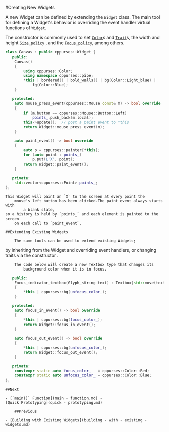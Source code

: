 #Creating New Widgets

A new Widget can be defined by extending the `Widget` class. The main tool for
defining a Widget's behavior is overriding the event handler virtual functions
of `Widget`.

The constructor is commonly used to set [`Color`](colors.md)s and
[`Trait`](traits.md)s, the width and height [`Size_policy`](size-policy.md) ,
and the [`Focus_policy`](focus-policy.md), among others.

```cpp
class Canvas : public cppurses::Widget {
   public:
    Canvas()
    {
        using cppurses::Color;
        using namespace cppurses::pipe;
        *this | bordered() | bold_walls() | bg(Color::Light_blue) |
            fg(Color::Blue);
    }

   protected:
    auto mouse_press_event(cppurses::Mouse const& m) -> bool override
    {
        if (m.button == cppurses::Mouse::Button::Left)
            points_.push_back(m.local);
        this->update();  // post a paint event to *this
        return Widget::mouse_press_event(m);
    }

    auto paint_event() -> bool override
    {
        auto p = cppurses::painter{*this};
        for (auto point : points_)
            p.put(L'X', point);
        return Widget::paint_event();
    }

   private:
    std::vector<cppurses::Point> points_;
};
```

    This Widget will paint an `X` to the screen at every point the
        mouse's left button has been clicked.The paint event always starts with
            a blank slate,
    so a history is held by `points_` and each element is painted to the screen
        on each call to `paint_event`.

    ##Extending Existing Widgets

        The same tools can be used to extend existing Widgets;
by inheriting from the Widget and overriding event handlers,
    or changing traits via the constructor
            .

        The code below will create a new Textbox type that changes its
            background color when it is in focus.

```cpp class Focus_indicator_textbox : public cppurses::Textbox {
   public:
    Focus_indicator_textbox(Glyph_string text) : Textbox{std::move(text)}
    {
        *this | cppurses::bg(unfocus_color_);
    }

   protected:
    auto focus_in_event() -> bool override
    {
        *this | cppurses::bg(focus_color_);
        return Widget::focus_in_event();
    }

    auto focus_out_event() -> bool override
    {
        *this | cppurses::bg(unfocus_color_);
        return Widget::focus_out_event();
    }

   private:
    constexpr static auto focus_color_   = cppurses::Color::Red;
    constexpr static auto unfocus_color_ = cppurses::Color::Blue;
};
```

    ##Next

    - [`main()` Function](main - function.md) -
    [Quick Prototyping](quick - prototyping.md)

        ##Previous

    - [Building with Existing Widgets](building - with - existing - widgets.md)
